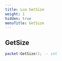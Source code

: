 ```yaml
---
title: Lua GetSize
weight: 1
hidden: true
menuTitle: GetSize
---
```

## GetSize
```lua
packet:GetSize(); -- int
```